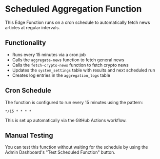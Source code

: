 # Scheduled Aggregation Function

This Edge Function runs on a cron schedule to automatically fetch news articles at regular intervals.

## Functionality

- Runs every 15 minutes via a cron job
- Calls the `aggregate-news` function to fetch general news
- Calls the `fetch-crypto-news` function to fetch crypto news
- Updates the `system_settings` table with results and next scheduled run
- Creates log entries in the `aggregation_logs` table

## Cron Schedule

The function is configured to run every 15 minutes using the pattern:
```
*/15 * * * *
```

This is set up automatically via the GitHub Actions workflow.

## Manual Testing

You can test this function without waiting for the schedule by using the Admin Dashboard's "Test Scheduled Function" button.